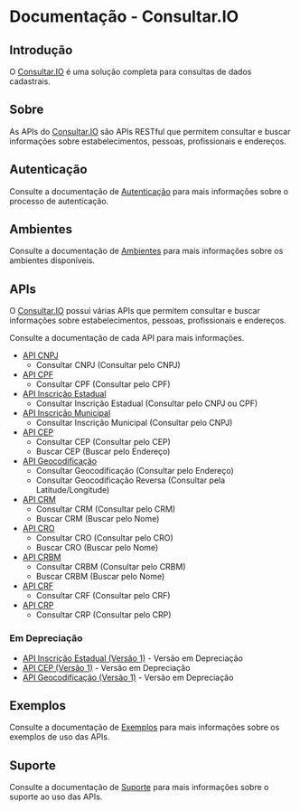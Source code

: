 # Documentação - Consultar.IO

## Introdução

O [Consultar.IO](https://consultar.io?utm_source=docs&utm_medium=referral&utm_campaign=index) é uma solução completa para consultas de dados cadastrais.

## Sobre

As APIs do [Consultar.IO](https://consultar.io?utm_source=docs&utm_medium=referral&utm_campaign=index) são APIs RESTful que permitem consultar e buscar informações sobre estabelecimentos, pessoas, profissionais e endereços.

## Autenticação

Consulte a documentação de [Autenticação](./autenticacao.md) para mais informações sobre o processo de autenticação.

## Ambientes

Consulte a documentação de [Ambientes](./ambientes.md) para mais informações sobre os ambientes disponíveis.

## APIs

O [Consultar.IO](https://consultar.io?utm_source=docs&utm_medium=referral&utm_campaign=endpoints) possui várias APIs que permitem consultar e buscar informações sobre estabelecimentos, pessoas, profissionais e endereços.

Consulte a documentação de cada API para mais informações.

- [API CNPJ](./api/cnpj.md)
  - Consultar CNPJ (Consultar pelo CNPJ)
- [API CPF](./api/cpf.md)
  - Consultar CPF (Consultar pelo CPF)
- [API Inscrição Estadual](./api/inscricao-estadual.md)
  - Consultar Inscrição Estadual (Consultar pelo CNPJ ou CPF)
- [API Inscrição Municipal](./api/inscricao-municipal.md)
  - Consultar Inscrição Municipal (Consultar pelo CNPJ)
- [API CEP](./api/cep.md)
  - Consultar CEP (Consultar pelo CEP)
  - Buscar CEP (Buscar pelo Endereço)
- [API Geocodificação](./api/geocodificacao.md)
  - Consultar Geocodificação (Consultar pelo Endereço)
  - Consultar Geocodificação Reversa (Consultar pela Latitude/Longitude)
- [API CRM](./api/crm.md)
  - Consultar CRM (Consultar pelo CRM)
  - Buscar CRM (Buscar pelo Nome)
- [API CRO](./api/cro.md)
  - Consultar CRO (Consultar pelo CRO)
  - Buscar CRO (Buscar pelo Nome)
- [API CRBM](./api/crbm.md)
  - Consultar CRBM (Consultar pelo CRBM)
  - Buscar CRBM (Buscar pelo Nome)
- [API CRF](./api/crf.md)
  - Consultar CRF (Consultar pelo CRF)
- [API CRP](./api/crp.md)
  - Consultar CRP (Consultar pelo CRP)

### Em Depreciação

- [API Inscrição Estadual (Versão 1)](./depreciacao/v1/inscricao-estadual.md) - Versão em Depreciação
- [API CEP (Versão 1)](./depreciacao/v1/cep.md) - Versão em Depreciação
- [API Geocodificação (Versão 1)](./depreciacao/v1/geocodificacao.md) - Versão em Depreciação

## Exemplos

Consulte a documentação de [Exemplos](./exemplos/index.md) para mais informações sobre os exemplos de uso das APIs.

## Suporte

Consulte a documentação de [Suporte](./suporte.md) para mais informações sobre o suporte ao uso das APIs.
